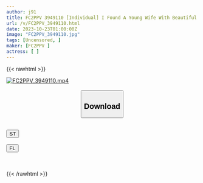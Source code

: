 ```yaml
---
author: j91
title: FC2PPV 3949110 ﻿[Individual] I Found A Young Wife With Beautiful Breasts Who Was Hiding In A Relative’s House And Pretending To Be Neat. Although She Resists Fiercely, She Becomes Futile And Is Forcibly R***d By Another Man While Crying.
url: /v/FC2PPV_3949110.html
date: 2023-10-23T01:00:00Z
image: "FC2PPV_3949110.jpg"
tags: [Uncensored, ]
maker: [FC2PPV ]
actress: [ ]
---
```



{{< rawhtml >}}

<div class="video" data-videoid="ZaGOdz69rZUqaDA">
    <a href="javascript:;">
        <img src="https://my.j91.asia/v/FC2PPV_3949110.jpg" width="WIDTH" height="HEIGHT" alt="FC2PPV_3949110.mp4" loading="lazy">
    </a>
</div>

<script type="text/javascript" src="https://j91.asia/asset/on-demand-st.js"></script>

<br>
  <link rel="stylesheet" href="https://j91.asia/asset/bs5.css">
  
  <center>
  <button class="btn btn-primary" type="button" data-bs-toggle="collapse" data-bs-target=".multi-collapse" aria-expanded="false" aria-controls="multiCollapseExample1 multiCollapseExample2"><h2>Download</h2></button></center>
</p>
<div class="row">
  <div class="col">
    <div class="collapse multi-collapse" id="multiCollapseExample1">
      <div class="card card-body">
	      	      <br>
<div class="buttons">  
<a href="https://streamtape.to/v/ZaGOdz69rZUqaDA"><button class="btn-hover color-3"><i class="fa fa-download"></i> ST</button></a></div>
    </div>
  </div>
</div>
  <div class="col">
    <div class="collapse multi-collapse" id="multiCollapseExample2">
      <div class="card card-body">
	      <br>
<div class="buttons">
    <a href="https://filelions.online/f/d76scw0j1m8m"><button class="btn-hover color-9"><i class="fa fa-download"></i> FL</button></a></div>
<br><br>
      </div>
    </div>
  </div>
</div>

{{< /rawhtml >}}